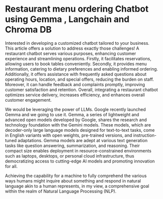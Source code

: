 # Restaurant menu ordering Chatbot using Gemma , Langchain and Chroma DB

Interested in developing a customized chatbot tailored to your business. This article offers a solution to address exactly those challenges! A restaurant chatbot serves various purposes, enhancing customer experience and streamlining operations. Firstly, it facilitates reservations, allowing users to book tables conveniently. Secondly, it provides menu information, catering to dietary preferences and enabling informed ordering. Additionally, it offers assistance with frequently asked questions about operating hours, location, and special offers, reducing the burden on staff. Moreover, it can handle feedback and complaints promptly, improving customer satisfaction and retention. Overall, integrating a restaurant chatbot optimizes service delivery, increases efficiency, and enhances overall customer engagement.


We would be leveraging the power of LLMs. Google recently launched Gemma and we going to use it. Gemma, a series of lightweight and advanced open models developed by Google, shares the research and technology foundation with the Gemini models. These models, which are decoder-only large language models designed for text-to-text tasks, come in English variants with open weights, pre-trained versions, and instruction-tuned adaptations. Gemma models are adept at various text generation tasks like question answering, summarization, and reasoning. Their compact size enables deployment in resource-constrained environments such as laptops, desktops, or personal cloud infrastructure, thus democratizing access to cutting-edge AI models and promoting innovation for all.


Achieving the capability for a machine to fully comprehend the various ways humans might inquire about something and respond in natural language akin to a human represents, in my view, a comprehensive goal within the realm of Natural Language Processing (NLP).

